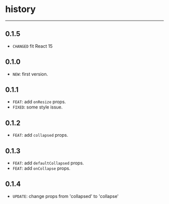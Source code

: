 # history
---

## 0.1.5

* `CHANGED` fit React 15

## 0.1.0

* `NEW`: first version.

## 0.1.1

* `FEAT`: add `onResize` props.
* `FIXED`: some style issue.

## 0.1.2

* `FEAT`: add `collapsed` props.

## 0.1.3

* `FEAT`: add `defaultCollapsed` props.
* `FEAT`: add `onCollapse` props.

## 0.1.4

* `UPDATE`: change props from 'collapsed' to 'collapse'